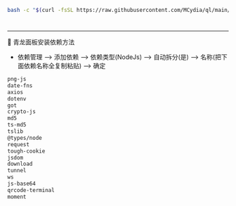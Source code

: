 ```sh
bash -c "$(curl -fsSL https://raw.githubusercontent.com/MCydia/ql/main/ql.sh)"
```

#
---
🚩 青龙面板安装依赖方法

- 依赖管理 --> 添加依赖 --> 依赖类型(NodeJs) --> 自动拆分(是) --> 名称(把下面依赖名称全复制粘贴) --> 确定

```sh
png-js
date-fns
axios
dotenv
got
crypto-js
md5
ts-md5
tslib
@types/node
request
tough-cookie
jsdom
download
tunnel
ws
js-base64
qrcode-terminal
moment
```

